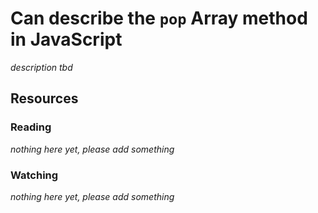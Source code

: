 # Can describe the `pop` Array method in JavaScript
_description tbd_
## Resources
### Reading
_nothing here yet, please add something_
### Watching
_nothing here yet, please add something_

